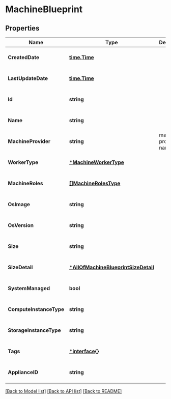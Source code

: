 # MachineBlueprint

## Properties
Name | Type | Description | Notes
------------ | ------------- | ------------- | -------------
**CreatedDate** | [**time.Time**](time.Time.md) |  | [optional] [default to null]
**LastUpdateDate** | [**time.Time**](time.Time.md) |  | [optional] [default to null]
**Id** | **string** |  | [optional] [default to null]
**Name** | **string** |  | [optional] [default to null]
**MachineProvider** | **string** | machine provider name | [optional] [default to null]
**WorkerType** | [***MachineWorkerType**](MachineWorkerType.md) |  | [optional] [default to null]
**MachineRoles** | [**[]MachineRolesType**](MachineRolesType.md) |  | [optional] [default to null]
**OsImage** | **string** |  | [optional] [default to null]
**OsVersion** | **string** |  | [optional] [default to null]
**Size** | **string** |  | [optional] [default to null]
**SizeDetail** | [***AllOfMachineBlueprintSizeDetail**](AllOfMachineBlueprintSizeDetail.md) |  | [optional] [default to null]
**SystemManaged** | **bool** |  | [optional] [default to null]
**ComputeInstanceType** | **string** |  | [optional] [default to null]
**StorageInstanceType** | **string** |  | [optional] [default to null]
**Tags** | [***interface{}**](interface{}.md) |  | [optional] [default to null]
**ApplianceID** | **string** |  | [optional] [default to null]

[[Back to Model list]](../README.md#documentation-for-models) [[Back to API list]](../README.md#documentation-for-api-endpoints) [[Back to README]](../README.md)

